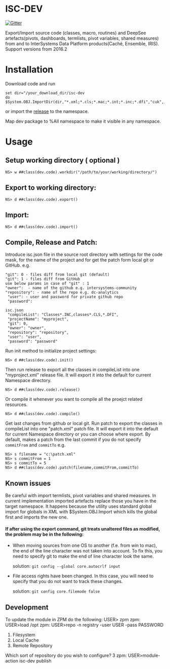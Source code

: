 # ISC-DEV

[![Gitter](https://img.shields.io/badge/chat-on%20telegram-blue.svg)](https://t.me/joinchat/FoZ4MxGETT0_VsVglVl0DA)

Export/Import source code (classes, macro, routines) and DeepSee artefacts(pivots, dashboards, termlists, pivot variables, shared measures) from and to InterSystems Data Platform products(Caché, Ensemble, IRIS). Support versions from 2016.2

# Installation
Download code and run
```
set dir="/your_download_dir/isc-dev
do $System.OBJ.ImportDir(dir,"*.xml;*.cls;*.mac;*.int;*.inc;*.dfi","cuk",,1)
```
or
import the [release](https://github.com/intersystems-ru/cache-udl/releases) to the namespace.

Map dev package to %All namespace to make it visible in any namespace.

# Usage

## Setup working directory ( optional )
```
NS> w ##class(dev.code).workdir("/path/to/your/working/directory/")
```
## Export to working directory:
```
NS> d ##class(dev.code).export()
```
## Import:
```
NS> d ##class(dev.code).import()
```

## Compile, Release and Patch:

Introduce isc.json file in the source root directory with settings for the code mask, for the name of the project and for get the patch form local git or GitHub. e.g.
```
"git": 0 - files diff from local git (default)
"git": 1 - files diff from GitHub
use below params in case of "git" : 1
"owner":  - name of the github e.g. intersystems-community
"repository": - name of the repo e.g. dc-analytics
 "user": - user and password for private github repo
 "password": 
```


```
isc.json
 "compileList": "Classes*.INC,classes*.CLS,*.DFI",
 "projectName": "myproject",
 "git": 0,
 "owner": "owner",
 "repository": "repository",
 "user": "user",
 "password": "password"
```
Run init method to initialize project settings:
```
NS> d ##class(dev.code).init()
```
Then run release to export all the classes in compileList into one "myproject.xml" release file. It will export it into the default for current Namespace directory.
```
NS> d ##class(dev.code).release()
```
Or compile it whenever you want to compile all the proejct related resources.
```
NS> d ##class(dev.code).compile()
```
Get last changes from github or local git. Run patch to export the classes in compileList into one "patch.xml" patch file. It will export it into the default for current Namespace directory or you can choose where export. By default, makes a patch from the last commit if you do not specify `commitFrom` and `commitTo` e.g.
```
NS> s filename = "c:\patch.xml"
NS> s commitFrom = 1
NS> s commitTo = 5
NS> d ##class(dev.code).patch(filename,commitFrom,commitTo)
```

## Known issues
Be careful with import termlists, pivot variables and shared measures. In current implementation imported artefacts replace those you have in the target namespace. It happens because the utility uses standard global import for globals in XML with $System.OBJ.Import which kills the global first and imports the new one.

#### If after using the export command, git treats unaltered files as modified, the problem may be in the following:
- When moving sources from one OS to another (f.e. from win to mac), the end of the line character was not taken into account. To fix this, you need to specify git to make the end of line character look the same.

  solution: ```git config --global core.autocrlf input```
- File access rights have been changed. In this case, you will need to specify that you do not want to track these changes.

  solution: ```git config core.filemode false```

## Development

To update the module in ZPM do the following:
USER> zpm
zpm: USER>load /opt
zpm: USER>repo -n registry -user USER -pass PASSWORD
1) Filesystem
2) Local Cache
3) Remote Repository

Which sort of repository do you wish to configure? 3
zpm: USER>module-action isc-dev publish




